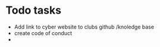 # Todo tasks
- Add link to cyber website to clubs github /knoledge base
- create code of conduct 
-
